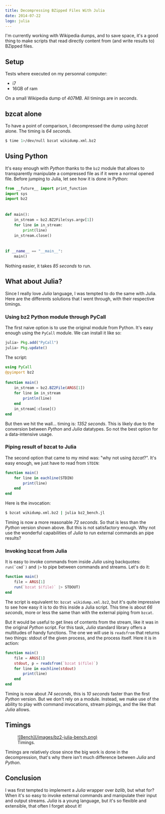 ```yaml
---
title: Decompressing BZipped Files With Julia
date: 2014-07-22
logo: julia
---
```



I'm currently working with Wikipedia dumps, and to save space, it's a good thing to make scripts that read directly content from (and write results to) BZipped files.


## Setup

Tests where executed on my personnal computer:

* i7
* 16GB of ram

On a small Wikipedia dump of *407MB*. All timings are in *seconds*.


## bzcat alone

To have a point of comparison, I decompressed the dump using *bzcat* alone. The timing is *64 seconds*.
```sh
$ time 1>/dev/null bzcat wikidump.xml.bz2
```


## Using Python

It's easy enough with *Python* thanks to the `bz2` module that allows to transparently manipulate a compressed file as if it were a normal opened file. Before jumping to Julia, let see how it is done in Python:

```python
from __future__ import print_function
import sys
import bz2


def main():
    in_stream = bz2.BZ2File(sys.argv[1])
    for line in in_stream:
        print(line)
    in_stream.close()


if __name__ == "__main__":
    main()
```

Nothing easier, it takes *85 seconds* to run.


## What about Julia?

Since I really love *Julia* language, I was tempted to do the same with Julia. Here are the differents solutions that I went through, with their respective timings.


### Using bz2 Python module through PyCall

The first naive option is to use the original module from Python. It's easy enough using the `PyCall` module. We can install it like so:

```julia
julia> Pkg.add("PyCall")
julia> Pkg.update()
```

The script:

```julia
using PyCall
@pyimport bz2

function main()
    in_stream = bz2.BZ2File(ARGS[1])
    for line in in_stream
        println(line)
    end
    in_stream[:close]()
end
```

But then we hit the wall... timing is: *1352 seconds*. This is likely due to the conversion between *Python* and *Julia* datatypes. So not the best option for a data-intensive usage.


### Piping result of bzcat to Julia

The second option that came to my mind was: "why not using *bzcat*?". It's easy enough, we just have to read from `STDIN`:
```julia
function main()
    for line in eachline(STDIN)
        print(line)
    end
end
```

Here is the invocation:
```sh
$ bzcat wikidump.xml.bz2 | julia bz2_bench.jl
```

Timing is now a more reasonable *72 seconds*. So that is less than the *Python* version shown above. But this is not satisfactory enough. Why not use the wonderful capabilities of *Julia* to run external commands an pipe results?


### Invoking bzcat from Julia

It is easy to invoke commands from inside *Julia* using backquotes: ``run(`cmd`)`` and `|>` to pipe between commands and streams. Let's do it:
```julia
function main()
    file = ARGS[1]
    run(`bzcat $(file)` |> STDOUT)
end
```

The script is equivalent to: `bzcat wikidump.xml.bz2`, but it's quite impressive to see how easy it is to do this inside a Julia script.
This time is about *66 seconds*, more or less the same than with the external piping from `bzcat`.

But it would be useful to get lines of contents from the stream, like it was in the original *Python* script. For this task, *Julia* standard library offers a multitudes of handy functions. The one we will use is `readsfrom` that returns two things: stdout of the given process, and the process itself. Here it is in action:
```julia
function main()
    file = ARGS[1]
    stdout, p = readsfrom(`bzcat $(file)`)
    for line in eachline(stdout)
        print(line)
    end
end
```

Timing is now about *74 seconds*, this is *10 seconds* faster than the first *Python* version. But we don't rely on a module. Instead, we make use of the ability to play with command invocations, stream pipings, and the like that *Julia* allows.


## Timings

<figure>
<a href="/images/bz2-julia-bench.png">
![Bench](/images/bz2-julia-bench.png)
</a>
<figcaption>Timings.</figcaption>
</figure>

Timings are relatively close since the big work is done in the decompression, that's why there isn't much difference between *Julia* and *Python*.

## Conclusion

I was first tempted to implement a *Julia* wrapper over *bzlib*, but what for? When it's so easy to invoke external commands and manipulate their input and output streams.
*Julia* is a young language, but it's so flexible and extensible, that often I forget about it!
